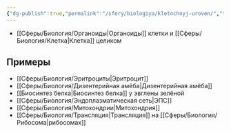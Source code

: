 ```yaml
---
{"dg-publish":true,"permalink":"/sfery/biologiya/kletochnyj-uroven/","tags":["Общаябиология"]}
---
```


- [[Сферы/Биология/Органоиды\|Органоиды]] клетки и [[Сферы/Биология/Клетка\|Клетка]] целиком
## Примеры
- [[Сферы/Биология/Эритроциты\|Эритроцит]] 
- [[Сферы/Биология/Дизентерийная амёба\|Дизентерийная амёба]] 
- [[Биосинтез белка\|Биосинтез белка]] у эвглены зелёной
- [[Сферы/Биология/Эндоплазматическая сеть\|ЭПС]]
- [[Сферы/Биология/Митохондрии\|Митохондрия]]
- [[Сферы/Биология/Трансляция\|Трансляция]] на [[Сферы/Биология/Рибосома\|рибосомах]]